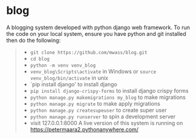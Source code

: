 # blog
A blogging system developed with python django web framework.
To run the code on your local system, ensure you have python and git installed then do the following:
> * `git clone https://github.com/mwass/blog.git`
> * `cd blog`
> * `python -m venv venv_blog`
> * `venv_blog\Scripts\activate` in Windows or `source venv_blog/bin/activate` in unix
> * `pip install django' to install django
> * `pip install django-crispy-forms` to install django crispy forms
> * `python manage.py makemigrations my_blog` to make migrations
> * `python manage.py migrate` to make apply migrations
> * `python manage.py createsupeuser` to create super user
> * `python manage.py runserver` to spin a development server
> * visit 127.0.0.1:8000
A live version of this system is running on https://petermaara2.pythonanywhere.com/
